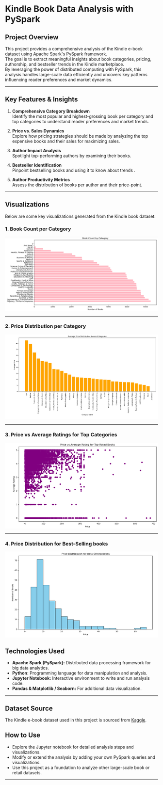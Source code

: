 # Kindle Book Data Analysis with PySpark

##  Project Overview  
This project provides a comprehensive analysis of the Kindle e-book dataset using Apache Spark's PySpark framework.  
The goal is to extract meaningful insights about book categories, pricing, authorship, and bestseller trends in the Kindle marketplace.  
By leveraging the power of distributed computing with PySpark, this analysis handles large-scale data efficiently and uncovers key patterns influencing reader preferences and market dynamics.

---

##  Key Features & Insights

1. **Comprehensive Category Breakdown**  
   Identify the most popular and highest-grossing book per category and top categories to understand reader preferences and market trends.

2. **Price vs. Sales Dynamics**  
   Explore how pricing strategies should be made by analyzing the top expensive books and their sales for maximizing sales.

3. **Author Impact Analysis**  
   Spotlight top-performing authors by examining their books.

4. **Bestseller Identification**  
   Pinpoint bestselling books and using it to know about trends .

5. **Author Productivity Metrics**  
   Assess the distribution of books per author and their price-point.
---
##  Visualizations

Below are some key visualizations generated from the Kindle book dataset:

### 1. Book Count per Category  
![Book Count per Category](images/book_count_category.png)

---

### 2. Price Distribution per Category  
![Price Distribution per Category](images/price_distribution_per_category.png)

---

### 3. Price vs Average Ratings for Top Categories  
![Price vs Ratings for Top Categories](images/price_vs_ratings_for_top_categories.png)

---

### 4. Price Distribution for Best-Selling books  
![Bestseller Price Distribution](images/bestseller_price_distribution.png)

##  Technologies Used

- **Apache Spark (PySpark):** Distributed data processing framework for big data analytics.  
- **Python:** Programming language for data manipulation and analysis.  
- **Jupyter Notebook:** Interactive environment to write and run analysis code.  
- **Pandas & Matplotlib / Seaborn:** For additional data visualization.

---
## Dataset Source

The Kindle e-book dataset used in this project is sourced from [Kaggle](https://www.kaggle.com).  
##  How to Use

- Explore the Jupyter notebook for detailed analysis steps and visualizations.  
- Modify or extend the analysis by adding your own PySpark queries and visualizations.  
- Use this project as a foundation to analyze other large-scale book or retail datasets.

---

